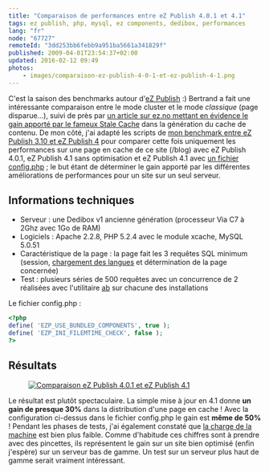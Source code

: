 ```yaml
---
title: "Comparaison de performances entre eZ Publish 4.0.1 et 4.1"
tags: ez publish, php, mysql, ez components, dedibox, performances
lang: "fr"
node: "67727"
remoteId: "3dd253bb6febb9a951ba5661a341829f"
published: 2009-04-01T23:54:37+02:00
updated: 2016-02-12 09:49
photos:
    - images/comparaison-ez-publish-4-0-1-et-ez-publish-4-1.png
---
```


C'est la saison des benchmarks autour d'[eZ Publish](/tag/ez-publish) :)
Bertrand a fait une intéressante comparaison entre le mode cluster et le mode
*classique* (page disparue…),
suivi de près par [un article sur ez.no mettant en évidence le gain apporté par
le fameux Stale
Cache](http://ez.no/developer/articles/ez_publish_knowledge_series_stale_cache_or_how_caches_in_ez_publish_4_1_are_handled_in_a_smarter_way)
dans la génération du cache de contenu. De mon côté, j'ai adapté les scripts de
[mon benchmark entre eZ Publish 3.10 et eZ Publish
4](/post/benchmark-between-ez-publish-4-and-ez-publish-3-10-with-or-without-a-php-opcode-cache)
pour comparer cette fois uniquement les performances sur une page en cache de ce
site (/blog) avec eZ Publish 4.0.1, eZ Publish 4.1 sans optimisation et eZ
Publish 4.1 avec [un fichier
config.php](https://github.com/ezsystems/ezpublish-legacy/blob/master/config.php-RECOMMENDED) ; le but
étant de déterminer le gain apporté par les différentes améliorations de
performances pour un site sur un seul serveur.


## Informations techniques

* Serveur : une Dedibox v1 ancienne génération (processeur Via C7 à 2Ghz avec 1Go de RAM)
* Logiciels : Apache 2.2.8, PHP 5.2.4 avec le module xcache, MySQL 5.0.51
* Caractéristique de la page&nbsp;: la page fait les 3 requêtes SQL minimum (session, [chargement des langues](http://issues.ez.no/14227) et détermination de la page concernée)
* Test&nbsp;: plusieurs séries de 500 requêtes avec un concurrence de 2 réalisées avec l'utilitaire [ab](http://pwet.fr/man/linux/administration_systeme/ab) sur chacune des installations

Le fichier config.php :

``` php
<?php
define( 'EZP_USE_BUNDLED_COMPONENTS', true );
define( 'EZP_INI_FILEMTIME_CHECK', false );
?>

```

## Résultats

<figure class="object-center"><a href="/images/comparaison-ez-publish-4-0-1-et-ez-publish-4-1.png"><img loading="lazy" src="/images//comparaison-ez-publish-4-0-1-et-ez-publish-4-1.png" alt="Comparaison eZ Publish 4.0.1 et eZ Publish 4.1">
</a></figure>


Le résultat est plutôt spectaculaire. La simple mise à jour en 4.1 donne **un
gain de presque 30%** dans la distribution d'une page en cache ! Avec la
configuration ci-dessus dans le fichier config.php le gain est **même de 50%** !
Pendant les phases de tests, j'ai également constaté que [la charge de la
machine](/post/load-average-ou-charge-d-une-machine-unix-linux) est bien plus
faible. Comme d'habitude ces chiffres sont à prendre avec des pincettes, ils
représentent le gain sur un site bien optimisé (enfin j'espère) sur un serveur
bas de gamme. Un test sur un serveur plus haut de gamme serait vraiment
intéressant.
